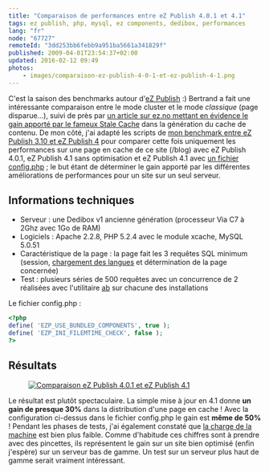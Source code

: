 ```yaml
---
title: "Comparaison de performances entre eZ Publish 4.0.1 et 4.1"
tags: ez publish, php, mysql, ez components, dedibox, performances
lang: "fr"
node: "67727"
remoteId: "3dd253bb6febb9a951ba5661a341829f"
published: 2009-04-01T23:54:37+02:00
updated: 2016-02-12 09:49
photos:
    - images/comparaison-ez-publish-4-0-1-et-ez-publish-4-1.png
---
```


C'est la saison des benchmarks autour d'[eZ Publish](/tag/ez-publish) :)
Bertrand a fait une intéressante comparaison entre le mode cluster et le mode
*classique* (page disparue…),
suivi de près par [un article sur ez.no mettant en évidence le gain apporté par
le fameux Stale
Cache](http://ez.no/developer/articles/ez_publish_knowledge_series_stale_cache_or_how_caches_in_ez_publish_4_1_are_handled_in_a_smarter_way)
dans la génération du cache de contenu. De mon côté, j'ai adapté les scripts de
[mon benchmark entre eZ Publish 3.10 et eZ Publish
4](/post/benchmark-between-ez-publish-4-and-ez-publish-3-10-with-or-without-a-php-opcode-cache)
pour comparer cette fois uniquement les performances sur une page en cache de ce
site (/blog) avec eZ Publish 4.0.1, eZ Publish 4.1 sans optimisation et eZ
Publish 4.1 avec [un fichier
config.php](https://github.com/ezsystems/ezpublish-legacy/blob/master/config.php-RECOMMENDED) ; le but
étant de déterminer le gain apporté par les différentes améliorations de
performances pour un site sur un seul serveur.


## Informations techniques

* Serveur : une Dedibox v1 ancienne génération (processeur Via C7 à 2Ghz avec 1Go de RAM)
* Logiciels : Apache 2.2.8, PHP 5.2.4 avec le module xcache, MySQL 5.0.51
* Caractéristique de la page&nbsp;: la page fait les 3 requêtes SQL minimum (session, [chargement des langues](http://issues.ez.no/14227) et détermination de la page concernée)
* Test&nbsp;: plusieurs séries de 500 requêtes avec un concurrence de 2 réalisées avec l'utilitaire [ab](http://pwet.fr/man/linux/administration_systeme/ab) sur chacune des installations

Le fichier config.php :

``` php
<?php
define( 'EZP_USE_BUNDLED_COMPONENTS', true );
define( 'EZP_INI_FILEMTIME_CHECK', false );
?>

```

## Résultats

<figure class="object-center"><a href="/images/comparaison-ez-publish-4-0-1-et-ez-publish-4-1.png"><img loading="lazy" src="/images//comparaison-ez-publish-4-0-1-et-ez-publish-4-1.png" alt="Comparaison eZ Publish 4.0.1 et eZ Publish 4.1">
</a></figure>


Le résultat est plutôt spectaculaire. La simple mise à jour en 4.1 donne **un
gain de presque 30%** dans la distribution d'une page en cache ! Avec la
configuration ci-dessus dans le fichier config.php le gain est **même de 50%** !
Pendant les phases de tests, j'ai également constaté que [la charge de la
machine](/post/load-average-ou-charge-d-une-machine-unix-linux) est bien plus
faible. Comme d'habitude ces chiffres sont à prendre avec des pincettes, ils
représentent le gain sur un site bien optimisé (enfin j'espère) sur un serveur
bas de gamme. Un test sur un serveur plus haut de gamme serait vraiment
intéressant.
